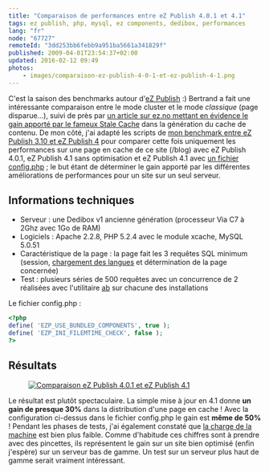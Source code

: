 ```yaml
---
title: "Comparaison de performances entre eZ Publish 4.0.1 et 4.1"
tags: ez publish, php, mysql, ez components, dedibox, performances
lang: "fr"
node: "67727"
remoteId: "3dd253bb6febb9a951ba5661a341829f"
published: 2009-04-01T23:54:37+02:00
updated: 2016-02-12 09:49
photos:
    - images/comparaison-ez-publish-4-0-1-et-ez-publish-4-1.png
---
```


C'est la saison des benchmarks autour d'[eZ Publish](/tag/ez-publish) :)
Bertrand a fait une intéressante comparaison entre le mode cluster et le mode
*classique* (page disparue…),
suivi de près par [un article sur ez.no mettant en évidence le gain apporté par
le fameux Stale
Cache](http://ez.no/developer/articles/ez_publish_knowledge_series_stale_cache_or_how_caches_in_ez_publish_4_1_are_handled_in_a_smarter_way)
dans la génération du cache de contenu. De mon côté, j'ai adapté les scripts de
[mon benchmark entre eZ Publish 3.10 et eZ Publish
4](/post/benchmark-between-ez-publish-4-and-ez-publish-3-10-with-or-without-a-php-opcode-cache)
pour comparer cette fois uniquement les performances sur une page en cache de ce
site (/blog) avec eZ Publish 4.0.1, eZ Publish 4.1 sans optimisation et eZ
Publish 4.1 avec [un fichier
config.php](https://github.com/ezsystems/ezpublish-legacy/blob/master/config.php-RECOMMENDED) ; le but
étant de déterminer le gain apporté par les différentes améliorations de
performances pour un site sur un seul serveur.


## Informations techniques

* Serveur : une Dedibox v1 ancienne génération (processeur Via C7 à 2Ghz avec 1Go de RAM)
* Logiciels : Apache 2.2.8, PHP 5.2.4 avec le module xcache, MySQL 5.0.51
* Caractéristique de la page&nbsp;: la page fait les 3 requêtes SQL minimum (session, [chargement des langues](http://issues.ez.no/14227) et détermination de la page concernée)
* Test&nbsp;: plusieurs séries de 500 requêtes avec un concurrence de 2 réalisées avec l'utilitaire [ab](http://pwet.fr/man/linux/administration_systeme/ab) sur chacune des installations

Le fichier config.php :

``` php
<?php
define( 'EZP_USE_BUNDLED_COMPONENTS', true );
define( 'EZP_INI_FILEMTIME_CHECK', false );
?>

```

## Résultats

<figure class="object-center"><a href="/images/comparaison-ez-publish-4-0-1-et-ez-publish-4-1.png"><img loading="lazy" src="/images//comparaison-ez-publish-4-0-1-et-ez-publish-4-1.png" alt="Comparaison eZ Publish 4.0.1 et eZ Publish 4.1">
</a></figure>


Le résultat est plutôt spectaculaire. La simple mise à jour en 4.1 donne **un
gain de presque 30%** dans la distribution d'une page en cache ! Avec la
configuration ci-dessus dans le fichier config.php le gain est **même de 50%** !
Pendant les phases de tests, j'ai également constaté que [la charge de la
machine](/post/load-average-ou-charge-d-une-machine-unix-linux) est bien plus
faible. Comme d'habitude ces chiffres sont à prendre avec des pincettes, ils
représentent le gain sur un site bien optimisé (enfin j'espère) sur un serveur
bas de gamme. Un test sur un serveur plus haut de gamme serait vraiment
intéressant.
